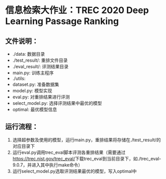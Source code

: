 # 信息检索大作业：TREC 2020 Deep Learning Passage Ranking
## 文件说明：
+ ./data: 数据目录
+ ./test_result/: 重排文件目录
+ ./eval_result/: 评测结果目录
+ main.py: 训练主程序
+ ./utils: 
+ dataset.py: 准备数据集
+ model.py: 模型实现
+ eval.py: 对重排结果进行评测
+ select_model.py: 选择评测结果中最优的模型
+ optimal: 最优模型信息

## 运行流程：
1. 选择超参数及使用的模型，运行main.py，重排结果将存储在./test_result/的对应目录下
2. 运行eval.py调用trec_eval脚本评测各重排结果（需要通过<https://trec.nist.gov/trec_eval/>下载trec_eval到当前目录下，如./trec_eval-9.0.7，并进入其中执行make命令）
3. 运行select_model.py选取评测结果最优的模型，写入optimal中